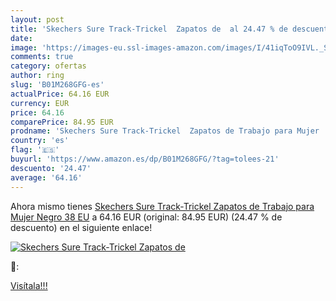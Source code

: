 ```yaml
---
layout: post
title: 'Skechers Sure Track-Trickel  Zapatos de  al 24.47 % de descuento'
date: 
image: 'https://images-eu.ssl-images-amazon.com/images/I/41iqToO9IVL._SL200_.jpg'
comments: true
category: ofertas
author: ring
slug: 'B01M268GFG-es'
actualPrice: 64.16 EUR
currency: EUR
price: 64.16
comparePrice: 84.95 EUR
prodname: 'Skechers Sure Track-Trickel  Zapatos de Trabajo para Mujer  Negro  38 EU'
country: 'es'
flag: '🇪🇸'
buyurl: 'https://www.amazon.es/dp/B01M268GFG/?tag=tolees-21'
descuento: '24.47'
average: '64.16'
---
```


Ahora mismo tienes [Skechers Sure Track-Trickel  Zapatos de Trabajo para Mujer  Negro  38 EU](https://www.amazon.es/dp/B01M268GFG/?tag=tolees-21) a 64.16 EUR (original: 84.95 EUR) (24.47 %  de descuento) en el siguiente enlace!

[![Skechers Sure Track-Trickel  Zapatos de ](https://images-eu.ssl-images-amazon.com/images/I/41iqToO9IVL._SL200_.jpg)](https://www.amazon.es/dp/B01M268GFG/?tag=tolees-21)

🔎:


[Visítala!!!](https://www.amazon.es/dp/B01M268GFG/?tag=tolees-21)
